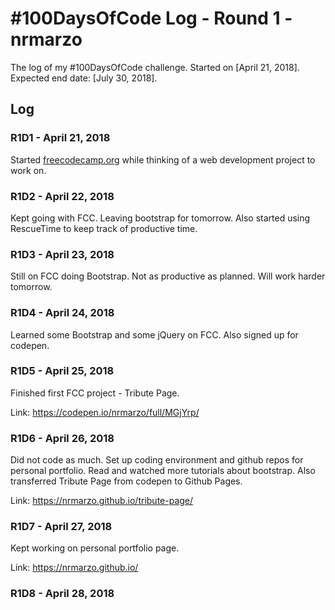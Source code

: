 # #100DaysOfCode Log - Round 1 - nrmarzo

The log of my #100DaysOfCode challenge. Started on [April 21, 2018]. Expected end date: [July 30, 2018]. 

## Log

### R1D1 - April 21, 2018
Started [freecodecamp.org](https://www.freecodecamp.org/) while thinking of a web development project to work on. 

### R1D2 - April 22, 2018
Kept going with FCC. Leaving bootstrap for tomorrow. Also started using RescueTime to keep track of productive time.

### R1D3 - April 23, 2018
Still on FCC doing Bootstrap. Not as productive as planned. Will work harder tomorrow. 

### R1D4 - April 24, 2018
Learned some Bootstrap and some jQuery on FCC. Also signed up for codepen. 

### R1D5 - April 25, 2018
Finished first FCC project - Tribute Page. 

Link: https://codepen.io/nrmarzo/full/MGjYrp/

### R1D6 - April 26, 2018
Did not code as much. Set up coding environment and github repos for personal portfolio. Read and watched more tutorials about bootstrap. Also transferred Tribute Page from codepen to Github Pages. 

Link: https://nrmarzo.github.io/tribute-page/

### R1D7 - April 27, 2018
Kept working on personal portfolio page. 

Link: https://nrmarzo.github.io/

### R1D8 - April 28, 2018

